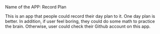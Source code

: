 Name of the APP: Record Plan

This is an app that people could record their day plan to it. One day plan is better. In addition, if user feel boring, they could do some math to practice
the brain. Otherwise, user could check their Github account on this app.

